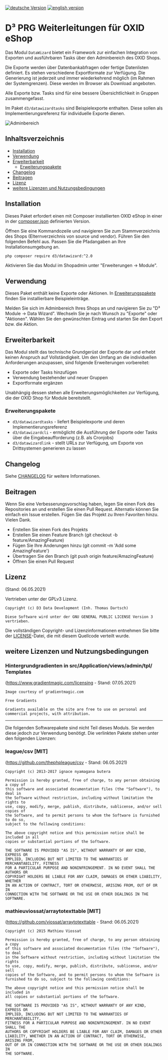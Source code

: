[![deutsche Version](https://logos.oxidmodule.com/de2_xs.svg)](README.md)
[![english version](https://logos.oxidmodule.com/en2_xs.svg)](README.en.md)

# D³ PRG Weiterleitungen für OXID eShop

Das Modul `DataWizard` bietet ein Framework zur einfachen Integration von Exporten und ausführbaren Tasks über den Adminbereich des OXID Shops.

Die Exporte werden über Datenbankabfragen oder fertige Datenlisten definiert. Es stehen verschiedene Exportformate zur Verfügung. Die Generierung ist jederzeit und immer wiederkehrend möglich (im Rahmen der Systemgrenzen). Diese werden im Browser als Download angeboten.

Alle Exporte bzw. Tasks sind für eine bessere Übersichtlichkeit in Gruppen zusammengefasst.

Im Paket `d3/datawizardtasks` sind Beispielexporte enthalten. Diese sollen als Implementierungsreferenz für individuelle Exporte dienen.

![Adminbereich](assets/administration_exports.jpg "Adminbereich")

## Inhaltsverzeichnis

- [Installation](#installation)
- [Verwendung](#verwendung)
- [Erweiterbarkeit](#erweiterbarkeit)
    - [Erweiterungspakete](#erweiterungspakete)
- [Changelog](#changelog)
- [Beitragen](#beitragen)
- [Lizenz](#lizenz)
- [weitere Lizenzen und Nutzungsbedingungen](#weitere-lizenzen-und-nutzungsbedingungen)

## Installation

Dieses Paket erfordert einen mit Composer installierten OXID eShop in einer in der [composer.json](composer.json) definierten Version.

Öffnen Sie eine Kommandozeile und navigieren Sie zum Stammverzeichnis des Shops (Elternverzeichnis von source und vendor). Führen Sie den folgenden Befehl aus. Passen Sie die Pfadangaben an Ihre Installationsumgebung an.


```bash
php composer require d3/datawizard:^2.0
``` 

Aktivieren Sie das Modul im Shopadmin unter "Erweiterungen -> Module".

## Verwendung

Dieses Paket enthält keine Exporte oder Aktionen. In [Erweiterungspakete](#erweiterungspakete) finden Sie installierbare Beispieleinträge.

Melden Sie sich im Adminbereich Ihres Shops an und navigieren Sie zu "D³ Module -> Data Wizard". Wechseln Sie je nach Wunsch zu "Exporte" oder "Aktionen". Wählen Sie den gewünschten Eintrag und starten Sie den Export bzw. die Aktion.

## Erweiterbarkeit

Das Modul stellt das technische Grundgerüst der Exporte dar und erhebt keinen Anspruch auf Vollständigkeit. Um den Umfang an die individuellen Anforderungen anzupassen, sind folgende Erweiterungen vorbereitet:

- Exporte oder Tasks hinzufügen
- Verwendung bestehender und neuer Gruppen
- Exportformate ergänzen

Unabhängig dessen stehen alle Erweiterungsmöglichkeiten zur Verfügung, die der OXID Shop für Module bereitstellt.

### Erweiterungspakete

- `d3/datawizardtasks` - liefert Beispielexporte und deren Implementierungsreferenz
- `d3/datawizardcli` - ermöglicht die Ausführung der Exporte oder Tasks über die Eingabeaufforderung (z.B. als Cronjobs)
- `d3/datawizardlink` - stellt URLs zur Verfügung, um Exporte von Drittsystemen generieren zu lassen

## Changelog

Siehe [CHANGELOG](CHANGELOG.md) für weitere Informationen.

## Beitragen

Wenn Sie eine Verbesserungsvorschlag haben, legen Sie einen Fork des Repositories an und erstellen Sie einen Pull Request. Alternativ können Sie einfach ein Issue erstellen. Fügen Sie das Projekt zu Ihren Favoriten hinzu. Vielen Dank.

- Erstellen Sie einen Fork des Projekts
- Erstellen Sie einen Feature Branch (git checkout -b feature/AmazingFeature)
- Fügen Sie Ihre Änderungen hinzu (git commit -m 'Add some AmazingFeature')
- Übertragen Sie den Branch (git push origin feature/AmazingFeature)
- Öffnen Sie einen Pull Request

## Lizenz
(Stand: 06.05.2021)

Vertrieben unter der GPLv3 Lizenz.

```
Copyright (c) D3 Data Development (Inh. Thomas Dartsch)

Diese Software wird unter der GNU GENERAL PUBLIC LICENSE Version 3 vertrieben.
```

Die vollständigen Copyright- und Lizenzinformationen entnehmen Sie bitte der [LICENSE](LICENSE.md)-Datei, die mit diesem Quellcode verteilt wurde.

## weitere Lizenzen und Nutzungsbedingungen

### Hintergrundgradienten in src/Application/views/admin/tpl/ Templates
(https://www.gradientmagic.com/licensing - Stand: 07.05.2021)

```
Image courtesy of gradientmagic.com

Free Gradients

Gradients available on the site are free to use on personal and commercial projects, with attribution.
```

-------------------------------------------------------------------------------

Die folgenden Softwarepakete sind nicht Teil dieses Moduls. Sie werden diese jedoch zur Verwendung benötigt. Die verlinkten Pakete stehen unter den folgenden Lizenzen:

### league/csv [MIT]
(https://github.com/thephpleague/csv - Stand: 06.05.2021)

```
Copyright (c) 2013-2017 ignace nyamagana butera

Permission is hereby granted, free of charge, to any person obtaining a copy of
this software and associated documentation files (the "Software"), to deal in
the Software without restriction, including without limitation the rights to
use, copy, modify, merge, publish, distribute, sublicense, and/or sell copies of
the Software, and to permit persons to whom the Software is furnished to do so,
subject to the following conditions:

The above copyright notice and this permission notice shall be included in all
copies or substantial portions of the Software.

THE SOFTWARE IS PROVIDED "AS IS", WITHOUT WARRANTY OF ANY KIND, EXPRESS OR
IMPLIED, INCLUDING BUT NOT LIMITED TO THE WARRANTIES OF MERCHANTABILITY, FITNESS
FOR A PARTICULAR PURPOSE AND NONINFRINGEMENT. IN NO EVENT SHALL THE AUTHORS OR
COPYRIGHT HOLDERS BE LIABLE FOR ANY CLAIM, DAMAGES OR OTHER LIABILITY, WHETHER
IN AN ACTION OF CONTRACT, TORT OR OTHERWISE, ARISING FROM, OUT OF OR IN
CONNECTION WITH THE SOFTWARE OR THE USE OR OTHER DEALINGS IN THE SOFTWARE.
```

### mathieuviossat/arraytotexttable [MIT]
(https://github.com/viossat/arraytotexttable - Stand: 06.05.2021)

```
Copyright (c) 2015 Mathieu Viossat

Permission is hereby granted, free of charge, to any person obtaining a copy
of this software and associated documentation files (the "Software"), to deal
in the Software without restriction, including without limitation the rights
to use, copy, modify, merge, publish, distribute, sublicense, and/or sell
copies of the Software, and to permit persons to whom the Software is
furnished to do so, subject to the following conditions:

The above copyright notice and this permission notice shall be included in
all copies or substantial portions of the Software.

THE SOFTWARE IS PROVIDED "AS IS", WITHOUT WARRANTY OF ANY KIND, EXPRESS OR
IMPLIED, INCLUDING BUT NOT LIMITED TO THE WARRANTIES OF MERCHANTABILITY,
FITNESS FOR A PARTICULAR PURPOSE AND NONINFRINGEMENT. IN NO EVENT SHALL THE
AUTHORS OR COPYRIGHT HOLDERS BE LIABLE FOR ANY CLAIM, DAMAGES OR OTHER
LIABILITY, WHETHER IN AN ACTION OF CONTRACT, TORT OR OTHERWISE, ARISING FROM,
OUT OF OR IN CONNECTION WITH THE SOFTWARE OR THE USE OR OTHER DEALINGS IN
THE SOFTWARE.
```
